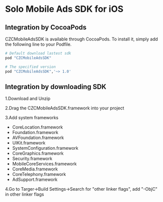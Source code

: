# Solo Mobile Ads SDK for iOS

## Integration by CocoaPods

CZCMobileAdsSDK is available through CocoaPods. To install it, simply add the following line to your Podfile.

```ruby
# Default download lastest sdk
pod "CZCMobileAdsSDK" 

# The specified version
pod "CZCMobileAdsSDK",'~> 1.0'
```
## Integration by downloading SDK

1.Download and Unzip

2.Drag the CZCMobileAdsSDK.framework into your project

3.Add system frameworks
  * CoreLocation.framework
  * Foundation.framework
  * AVFoundation.framework
  * UIKit.framework
  * SystemConfiguration.framework
  * CoreGraphics.framework
  * Security.framework
  * MobileCoreServices.framework
  * CoreMedia.framework
  * CoreTelephony.framework
  * AdSupport.framework
  
4.Go to Targer->Build Settings->Search for "other linker flags", add "-ObjC" in other linker flags

